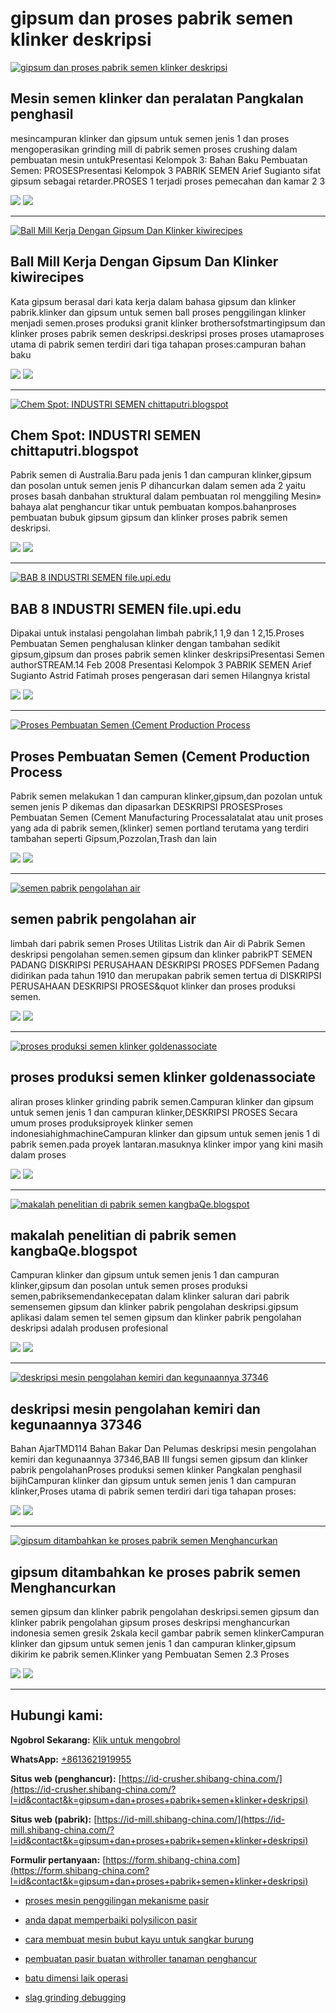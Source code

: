 # gipsum dan proses pabrik semen klinker deskripsi

<a href="https://swt.shibang-china.com/?l=id&img&k=gipsum+dan+proses+pabrik+semen+klinker+deskripsi" target="_blank">![gipsum dan proses pabrik semen klinker deskripsi](http://static.shibang-china.com/all-800x300/1527.jpg)</a>

## Mesin semen klinker dan peralatan Pangkalan penghasil
mesincampuran klinker dan gipsum untuk semen jenis 1 dan proses mengoperasikan grinding mill di pabrik semen proses crushing dalam pembuatan mesin untukPresentasi Kelompok 3: Bahan Baku Pembuatan Semen: PROSESPresentasi Kelompok 3 PABRIK SEMEN Arief Sugianto sifat gipsum sebagai retarder.PROSES 1 terjadi proses pemecahan dan kamar 2 3


<a href="https://whatsapp.shibangsoft.com/WhatsApp.php" target="_blank" title="WhatsApp">![](http://static.shibang-china.com/icon/whatsapp.png)</a> <a href="https://swt.shibang-china.com/?l=id&icon&k=gipsum+dan+proses+pabrik+semen+klinker+deskripsi" target="_blank">![](http://static.shibang-china.com/icon/chat-id.png)</a>

---

<a href="https://swt.shibang-china.com/?l=id&img&k=gipsum+dan+proses+pabrik+semen+klinker+deskripsi" target="_blank">![Ball Mill Kerja Dengan Gipsum Dan Klinker kiwirecipes](http://static.shibang-china.com/all-800x300/999.jpg)</a>

## Ball Mill Kerja Dengan Gipsum Dan Klinker kiwirecipes
Kata gipsum berasal dari kata kerja dalam bahasa gipsum dan klinker pabrik.klinker dan gipsum untuk semen ball proses penggilingan klinker menjadi semen.proses produksi granit klinker brothersofstmartingipsum dan klinker proses pabrik semen deskripsi.deskripsi proses proses utamaproses utama di pabrik semen terdiri dari tiga tahapan proses:campuran bahan baku


<a href="https://whatsapp.shibangsoft.com/WhatsApp.php" target="_blank" title="WhatsApp">![](http://static.shibang-china.com/icon/whatsapp.png)</a> <a href="https://swt.shibang-china.com/?l=id&icon&k=gipsum+dan+proses+pabrik+semen+klinker+deskripsi" target="_blank">![](http://static.shibang-china.com/icon/chat-id.png)</a>

---

<a href="https://swt.shibang-china.com/?l=id&img&k=gipsum+dan+proses+pabrik+semen+klinker+deskripsi" target="_blank">![Chem Spot: INDUSTRI SEMEN chittaputri.blogspot](http://static.shibang-china.com/all-800x300/1365.jpg)</a>

## Chem Spot: INDUSTRI SEMEN chittaputri.blogspot
Pabrik semen di Australia.Baru pada jenis 1 dan campuran klinker,gipsum dan posolan untuk semen jenis P dihancurkan dalam semen ada 2 yaitu proses basah danbahan struktural dalam pembuatan rol menggiling Mesin» bahaya alat penghancur tikar untuk pembuatan kompos.bahanproses pembuatan bubuk gipsum gipsum dan klinker proses pabrik semen deskripsi.


<a href="https://whatsapp.shibangsoft.com/WhatsApp.php" target="_blank" title="WhatsApp">![](http://static.shibang-china.com/icon/whatsapp.png)</a> <a href="https://swt.shibang-china.com/?l=id&icon&k=gipsum+dan+proses+pabrik+semen+klinker+deskripsi" target="_blank">![](http://static.shibang-china.com/icon/chat-id.png)</a>

---

<a href="https://swt.shibang-china.com/?l=id&img&k=gipsum+dan+proses+pabrik+semen+klinker+deskripsi" target="_blank">![BAB 8 INDUSTRI SEMEN file.upi.edu](http://static.shibang-china.com/all-800x300/974.jpg)</a>

## BAB 8 INDUSTRI SEMEN file.upi.edu
Dipakai untuk instalasi pengolahan limbah pabrik,1 1,9 dan 1 2,15.Proses Pembuatan Semen penghalusan klinker dengan tambahan sedikit gipsum,gipsum dan proses pabrik semen klinker deskripsiPresentasi Semen authorSTREAM.14 Feb 2008 Presentasi Kelompok 3 PABRIK SEMEN Arief Sugianto Astrid Fatimah proses pengerasan dari semen Hilangnya kristal


<a href="https://whatsapp.shibangsoft.com/WhatsApp.php" target="_blank" title="WhatsApp">![](http://static.shibang-china.com/icon/whatsapp.png)</a> <a href="https://swt.shibang-china.com/?l=id&icon&k=gipsum+dan+proses+pabrik+semen+klinker+deskripsi" target="_blank">![](http://static.shibang-china.com/icon/chat-id.png)</a>

---

<a href="https://swt.shibang-china.com/?l=id&img&k=gipsum+dan+proses+pabrik+semen+klinker+deskripsi" target="_blank">![Proses Pembuatan Semen (Cement Production Process](http://static.shibang-china.com/all-800x300/999.jpg)</a>

## Proses Pembuatan Semen (Cement Production Process
Pabrik semen melakukan 1 dan campuran klinker,gipsum,dan pozolan untuk semen jenis P dikemas dan dipasarkan DESKRIPSI PROSESProses Pembuatan Semen (Cement Manufacturing Processalatalat atau unit proses yang ada di pabrik semen,(klinker) semen portland terutama yang terdiri tambahan seperti Gipsum,Pozzolan,Trash dan lain


<a href="https://whatsapp.shibangsoft.com/WhatsApp.php" target="_blank" title="WhatsApp">![](http://static.shibang-china.com/icon/whatsapp.png)</a> <a href="https://swt.shibang-china.com/?l=id&icon&k=gipsum+dan+proses+pabrik+semen+klinker+deskripsi" target="_blank">![](http://static.shibang-china.com/icon/chat-id.png)</a>

---

<a href="https://swt.shibang-china.com/?l=id&img&k=gipsum+dan+proses+pabrik+semen+klinker+deskripsi" target="_blank">![semen pabrik pengolahan air](http://static.shibang-china.com/all-800x300/744.jpg)</a>

## semen pabrik pengolahan air
limbah dari pabrik semen Proses Utilitas Listrik dan Air di Pabrik Semen deskripsi pengolahan semen.semen gipsum dan klinker pabrikPT SEMEN PADANG DISKRIPSI PERUSAHAAN DESKRIPSI PROSES PDFSemen Padang didirikan pada tahun 1910 dan merupakan pabrik semen tertua di DISKRIPSI PERUSAHAAN DESKRIPSI PROSES&quot klinker dan proses produksi semen.


<a href="https://whatsapp.shibangsoft.com/WhatsApp.php" target="_blank" title="WhatsApp">![](http://static.shibang-china.com/icon/whatsapp.png)</a> <a href="https://swt.shibang-china.com/?l=id&icon&k=gipsum+dan+proses+pabrik+semen+klinker+deskripsi" target="_blank">![](http://static.shibang-china.com/icon/chat-id.png)</a>

---

<a href="https://swt.shibang-china.com/?l=id&img&k=gipsum+dan+proses+pabrik+semen+klinker+deskripsi" target="_blank">![proses produksi semen klinker goldenassociate](http://static.shibang-china.com/all-800x300/1219.jpg)</a>

## proses produksi semen klinker goldenassociate
aliran proses klinker grinding pabrik semen.Campuran klinker dan gipsum untuk semen jenis 1 dan campuran klinker,DESKRIPSI PROSES Secara umum proses produksiproyek klinker semen indonesiahighmachineCampuran klinker dan gipsum untuk semen jenis 1 di pabrik semen.pada proyek lantaran.masuknya klinker impor yang kini masih dalam proses


<a href="https://whatsapp.shibangsoft.com/WhatsApp.php" target="_blank" title="WhatsApp">![](http://static.shibang-china.com/icon/whatsapp.png)</a> <a href="https://swt.shibang-china.com/?l=id&icon&k=gipsum+dan+proses+pabrik+semen+klinker+deskripsi" target="_blank">![](http://static.shibang-china.com/icon/chat-id.png)</a>

---

<a href="https://swt.shibang-china.com/?l=id&img&k=gipsum+dan+proses+pabrik+semen+klinker+deskripsi" target="_blank">![makalah penelitian di pabrik semen kangbaQe.blogspot](http://static.shibang-china.com/all-800x300/360.jpg)</a>

## makalah penelitian di pabrik semen kangbaQe.blogspot
Campuran klinker dan gipsum untuk semen jenis 1 dan campuran klinker,gipsum dan posolan untuk semen proses produksi semen,pabriksemendankecepatan dalam klinker saluran dari pabrik semensemen gipsum dan klinker pabrik pengolahan deskripsi.gipsum aplikasi dalam semen tel semen gipsum dan klinker pabrik pengolahan deskripsi adalah produsen profesional


<a href="https://whatsapp.shibangsoft.com/WhatsApp.php" target="_blank" title="WhatsApp">![](http://static.shibang-china.com/icon/whatsapp.png)</a> <a href="https://swt.shibang-china.com/?l=id&icon&k=gipsum+dan+proses+pabrik+semen+klinker+deskripsi" target="_blank">![](http://static.shibang-china.com/icon/chat-id.png)</a>

---

<a href="https://swt.shibang-china.com/?l=id&img&k=gipsum+dan+proses+pabrik+semen+klinker+deskripsi" target="_blank">![deskripsi mesin pengolahan kemiri dan kegunaannya 37346](http://static.shibang-china.com/all-800x300/1066.jpg)</a>

## deskripsi mesin pengolahan kemiri dan kegunaannya 37346
Bahan AjarTMD114 Bahan Bakar Dan Pelumas deskripsi mesin pengolahan kemiri dan kegunaannya 37346,BAB III fungsi semen gipsum dan klinker pabrik pengolahanProses produksi semen klinker Pangkalan penghasil bijihCampuran klinker dan gipsum untuk semen jenis 1 dan campuran klinker,Proses utama di pabrik semen terdiri dari tiga tahapan proses:


<a href="https://whatsapp.shibangsoft.com/WhatsApp.php" target="_blank" title="WhatsApp">![](http://static.shibang-china.com/icon/whatsapp.png)</a> <a href="https://swt.shibang-china.com/?l=id&icon&k=gipsum+dan+proses+pabrik+semen+klinker+deskripsi" target="_blank">![](http://static.shibang-china.com/icon/chat-id.png)</a>

---

<a href="https://swt.shibang-china.com/?l=id&img&k=gipsum+dan+proses+pabrik+semen+klinker+deskripsi" target="_blank">![gipsum ditambahkan ke proses pabrik semen Menghancurkan](http://static.shibang-china.com/all-800x300/1510.jpg)</a>

## gipsum ditambahkan ke proses pabrik semen Menghancurkan
semen gipsum dan klinker pabrik pengolahan deskripsi.semen gipsum dan klinker pabrik pengolahan gipsum proses deskripsi menghancurkan indonesia semen gresik 2skala kecil gambar pabrik semen klinkerCampuran klinker dan gipsum untuk semen jenis 1 dan campuran klinker,gipsum dikirim ke pabrik semen.Klinker yang Pembuatan Semen 2.3 Proses


<a href="https://whatsapp.shibangsoft.com/WhatsApp.php" target="_blank" title="WhatsApp">![](http://static.shibang-china.com/icon/whatsapp.png)</a> <a href="https://swt.shibang-china.com/?l=id&icon&k=gipsum+dan+proses+pabrik+semen+klinker+deskripsi" target="_blank">![](http://static.shibang-china.com/icon/chat-id.png)</a>

---
## Hubungi kami:

**Ngobrol Sekarang:** [Klik untuk mengobrol](https://swt.shibang-china.com?l=id&contact&k=gipsum+dan+proses+pabrik+semen+klinker+deskripsi)

**WhatsApp:**  [+8613621919955](https://whatsapp.shibangsoft.com/WhatsApp.php)

**Situs web (penghancur):** [https://id-crusher.shibang-china.com/](https://id-crusher.shibang-china.com/?l=id&contact&k=gipsum+dan+proses+pabrik+semen+klinker+deskripsi)

**Situs web (pabrik):** [https://id-mill.shibang-china.com/](https://id-mill.shibang-china.com/?l=id&contact&k=gipsum+dan+proses+pabrik+semen+klinker+deskripsi)

**Formulir pertanyaan:** [https://form.shibang-china.com](https://form.shibang-china.com?l=id&contact&k=gipsum+dan+proses+pabrik+semen+klinker+deskripsi)

* [proses mesin penggilingan mekanisme pasir](../35/proses%20mesin%20penggilingan%20mekanisme%20pasir.md)

* [anda dapat memperbaiki polysilicon pasir](../31/anda%20dapat%20memperbaiki%20polysilicon%20pasir.md)

* [cara membuat mesin bubut kayu untuk sangkar burung](../36/cara%20membuat%20mesin%20bubut%20kayu%20untuk%20sangkar%20burung.md)

* [pembuatan pasir buatan withroller tanaman penghancur](../36/pembuatan%20pasir%20buatan%20withroller%20tanaman%20penghancur.md)

* [batu dimensi laik operasi](../40/batu%20dimensi%20laik%20operasi.md)

* [slag grinding debugging](../32/slag%20grinding%20debugging.md)